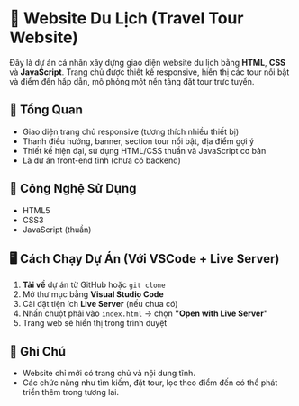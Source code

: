 # 🌴 Website Du Lịch (Travel Tour Website)

Đây là dự án cá nhân xây dựng giao diện website du lịch bằng **HTML**, **CSS** và **JavaScript**. Trang chủ được thiết kế responsive, hiển thị các tour nổi bật và điểm đến hấp dẫn, mô phỏng một nền tảng đặt tour trực tuyến.

## 🚀 Tổng Quan

- Giao diện trang chủ responsive (tương thích nhiều thiết bị)
- Thanh điều hướng, banner, section tour nổi bật, địa điểm gợi ý
- Thiết kế hiện đại, sử dụng HTML/CSS thuần và JavaScript cơ bản
- Là dự án front-end tĩnh (chưa có backend)

## 🧰 Công Nghệ Sử Dụng

- HTML5  
- CSS3  
- JavaScript (thuần)


## 🖥️ Cách Chạy Dự Án (Với VSCode + Live Server)

1. **Tải về** dự án từ GitHub hoặc `git clone`
2. Mở thư mục bằng **Visual Studio Code**
3. Cài đặt tiện ích **Live Server** (nếu chưa có)
4. Nhấn chuột phải vào `index.html` → chọn **"Open with Live Server"**
5. Trang web sẽ hiển thị trong trình duyệt 

## 📌 Ghi Chú

- Website chỉ mới có trang chủ và nội dung tĩnh.
- Các chức năng như tìm kiếm, đặt tour, lọc theo điểm đến có thể phát triển thêm trong tương lai.
